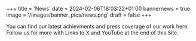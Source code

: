 +++
title = 'News'
date = 2024-02-06T18:03:22+01:00
bannernews = true
image = '/images/banner_pics/news.png'
draft = false 
+++

You can find our latest achievments and press coverage of our work here.
Follow us for more with Links to X and YouTube at the end of this Site.